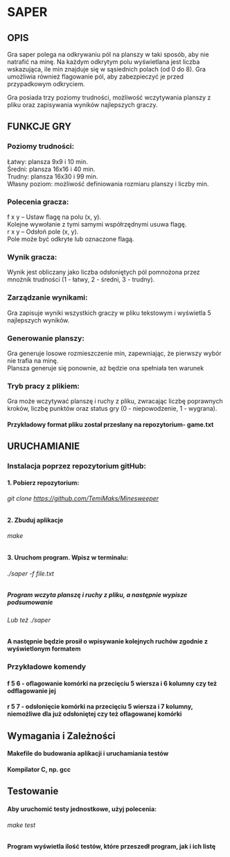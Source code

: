 # SAPER

## OPIS
Gra saper polega na odkrywaniu pól na planszy w taki sposób, aby nie natrafić na minę. 
Na każdym odkrytym polu wyświetlana jest liczba wskazująca, 
ile min znajduje się w sąsiednich polach (od 0 do 8). 
Gra umożliwia również flagowanie pól, aby zabezpieczyć je 
przed przypadkowym odkryciem.

Gra posiada trzy poziomy trudności, możliwość wczytywania planszy z pliku 
oraz zapisywania wyników najlepszych graczy.

## FUNKCJE GRY
### Poziomy trudności:

Łatwy: plansza 9x9 i 10 min.  
Średni: plansza 16x16 i 40 min.  
Trudny: plansza 16x30 i 99 min.  
Własny poziom: możliwość definiowania rozmiaru planszy i liczby min. 

### Polecenia gracza:

f x y – Ustaw flagę na polu (x, y).  
Kolejne wywołanie z tymi samymi współrzędnymi usuwa flagę.  
r x y – Odsłoń pole (x, y).   
Pole może być odkryte lub oznaczone flagą.

### Wynik gracza:

Wynik jest obliczany jako liczba odsłoniętych pól pomnożona przez mnożnik trudności 
(1 - łatwy, 2 - średni, 3 - trudny).

### Zarządzanie wynikami:

Gra zapisuje wyniki wszystkich graczy w pliku tekstowym i 
wyświetla 5 najlepszych wyników.

### Generowanie planszy:

Gra generuje losowe rozmieszczenie min, zapewniając, że pierwszy wybór nie trafia na minę.  
Plansza generuje się ponownie, aż będzie ona spełniała ten warunek

### Tryb pracy z plikiem:

Gra może wczytywać planszę i ruchy z pliku, zwracając liczbę poprawnych kroków, 
liczbę punktów oraz status gry (0 - niepowodzenie, 1 - wygrana).
#### Przykładowy format pliku został przesłany na repozytorium- game.txt

## URUCHAMIANIE
### Instalacja poprzez repozytorium gitHub:
#### 1. Pobierz repozytorium:
###### git clone https://github.com/TemiMaks/Minesweeper
#### 2. Zbuduj aplikacje
###### make
#### 3. Uruchom program. Wpisz w terminalu:
###### ./saper -f file.txt
##### Program wczyta planszę i ruchy z pliku, a następnie wypisze podsumowanie
###### Lub też ./saper
#### A następnie będzie prosił o wpisywanie kolejnych ruchów zgodnie z wyświetlonym formatem
### Przykładowe komendy
#### f 5 6 - oflagowanie komórki na przecięciu 5 wiersza i 6 kolumny czy też odflagowanie jej
#### r 5 7 - odsłonięcie komórki na przecięciu 5 wiersza i 7 kolumny, niemożliwe dla już odsłoniętej czy też oflagowanej komórki 

## Wymagania i Zależności
#### Makefile do budowania aplikacji i uruchamiania testów
#### Kompilator C, np. gcc


## Testowanie
#### Aby uruchomić testy jednostkowe, użyj polecenia:
###### make test
#### Program wyświetla ilość testów, które przeszedł program, jak i ich listę
